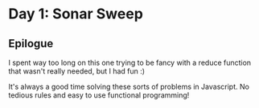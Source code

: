 # Day 1: Sonar Sweep

## Epilogue

I spent way too long on this one trying to be fancy with a reduce function that
wasn't really needed, but I had fun :)

It's always a good time solving these sorts of problems in Javascript. No
tedious rules and easy to use functional programming!
